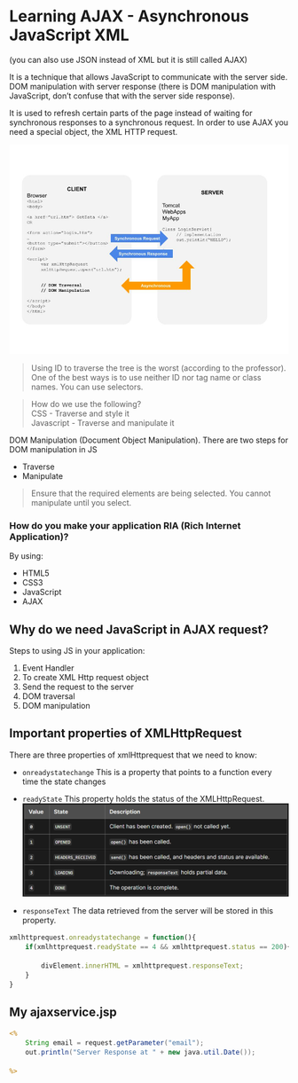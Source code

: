 # Learning AJAX - Asynchronous JavaScript XML 

(you can also use JSON instead of XML but it is still called AJAX)

It is a technique that allows JavaScript to communicate with the server side. DOM manipulation with server response (there is DOM manipulation with JavaScript, don’t confuse that with the server side response).

It is used to refresh certain parts of the page instead of waiting for synchronous responses to a synchronous request. In order to use AJAX you need a special object, the XML HTTP request.

![AJAX Requests](https://github.com/pkondrakunta/ajax-notes/blob/master/readme_assets/ajax_requests.jpg)

> Using ID to traverse the tree is the worst (according to the professor). One of the best ways is to use neither ID nor tag name or class names. You can use selectors. 

> How do we use the following?\
    CSS
    - Traverse and style it\
    Javascript 
    - Traverse and manipulate it


DOM Manipulation (Document Object Manipulation). There are two steps for DOM manipulation in JS 
- Traverse 
- Manipulate

> Ensure that the required elements are being selected. You cannot manipulate until you select.


### How do you make your application RIA (Rich Internet Application)?
By using:
- HTML5
- CSS3
- JavaScript
- AJAX

## Why do we need JavaScript in AJAX request?

Steps to using JS in your application:
1. Event Handler
2. To create XML Http request object
3. Send the request to the server
4. DOM traversal 
5. DOM manipulation

## Important properties of XMLHttpRequest

There are three properties of xmlHttprequest that we need to know:
- `onreadystatechange`
    This is a property that points to a function every time the state changes


- `readyState`
    This property holds the status of the XMLHttpRequest.
![readyState_values](https://github.com/pkondrakunta/ajax-notes/blob/master/readme_assets/ready_state_values.png)

- `responseText`
    The data retrieved from the server will be stored in this property.

```js
xmlhttprequest.onreadystatechange = function(){
    if(xmlhttprequest.readyState == 4 && xmlhttprequest.status == 200){

        divElement.innerHTML = xmlhttprequest.responseText;
    }
}
```

## My ajaxservice.jsp

```jsp
<%
    String email = request.getParameter("email");
    out.println("Server Response at " + new java.util.Date());

%>
```